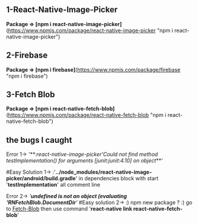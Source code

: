 ## 1-React-Native-Image-Picker
**Package => [npm i react-native-image-picker]**(https://www.npmjs.com/package/react-native-image-picker "npm i react-native-image-picker")
## 2-Firebase
**Package => [npm i firebase]**(https://www.npmjs.com/package/firebase "npm i firebase")
## 3-Fetch Blob
**Package => [npm i react-native-fetch-blob]**(https://www.npmjs.com/package/react-native-fetch-blob "npm i react-native-fetch-blob")

## the bugs I caught
Error 1-> _'**:react-native-image-picker'Could not find method testImplementation() for arguments [junit:junit:4.10] on object_**'

#Easy Solution 1-> :'**../node_modules/react-native-image-picker/android/build.gradle**' in dependencies block with start '**testImplementation**' all comment line


Error 2-> _'**undefined is not an object (evaluating 'RNFetchBlob.DocumentDir**'_
#Easy solution 2-> :) npm new package ? :) go to [Fetch-Blob](https://www.npmjs.com/package/react-native-fetch-blob) then use command '**react-native link react-native-fetch-blob**'


